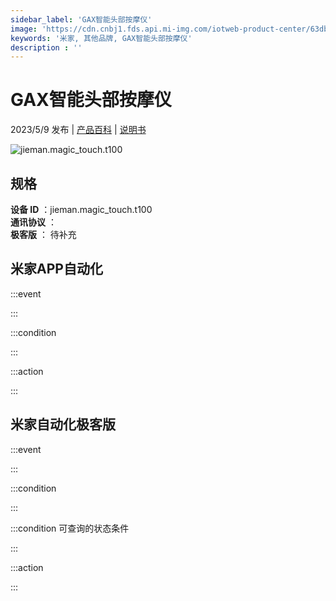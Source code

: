 ```yaml
---
sidebar_label: 'GAX智能头部按摩仪'
image: 'https://cdn.cnbj1.fds.api.mi-img.com/iotweb-product-center/63dbd5c81b87e86ee4b7ccd5b12fa147_1681802145770.png?GalaxyAccessKeyId=AKVGLQWBOVIRQ3XLEW&Expires=9223372036854775807&Signature=5vhpZq1jO9y0Dfo4qg3wR3xqnw8='
keywords: '米家, 其他品牌, GAX智能头部按摩仪'
description : ''
---
```

# GAX智能头部按摩仪

2023/5/9 发布 | [产品百科](https://home.mi.com/webapp/content/baike/product/index.html?model=jieman.magic_touch.t100/) | [说明书](https://home.mi.com/views/introduction.html?model=jieman.magic_touch.t100&region=cn)

![jieman.magic_touch.t100](https://cdn.cnbj1.fds.api.mi-img.com/iotweb-product-center/63dbd5c81b87e86ee4b7ccd5b12fa147_1681802145770.png?GalaxyAccessKeyId=AKVGLQWBOVIRQ3XLEW&Expires=9223372036854775807&Signature=5vhpZq1jO9y0Dfo4qg3wR3xqnw8=)

## 规格  
> 
**设备 ID** ：jieman.magic_touch.t100  
**通讯协议** ：  
**极客版**  ： 待补充 


## 米家APP自动化  

:::event  

:::

:::condition  

:::

:::action   

:::

## 米家自动化极客版  

:::event  

:::

:::condition  

:::

:::condition 可查询的状态条件  

:::

:::action  

:::

        
